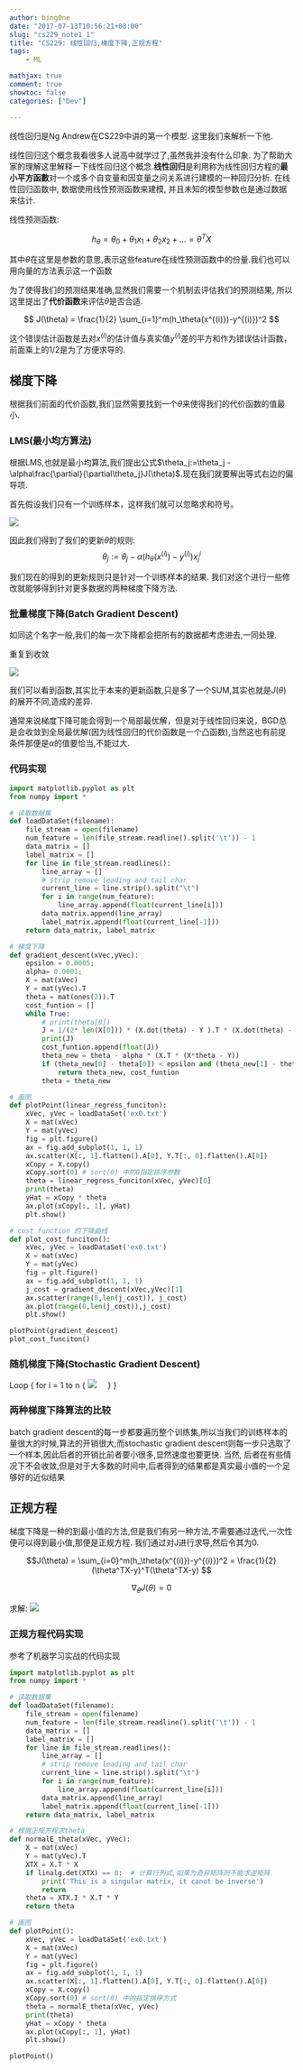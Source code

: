 ```yaml
---
author: bing0ne
date: "2017-07-13T10:56:21+08:00"
slug: "cs229_note1_1"
title: "CS229: 线性回归,梯度下降,正规方程"
tags: 
    - ML

mathjax: true
comment: true
showtoc: false
categories: ["Dev"]

---
```


线性回归是Ng Andrew在CS229中讲的第一个模型. 这里我们来解析一下他.

<!--more-->

线性回归这个概念我看很多人说高中就学过了,虽然我并没有什么印象. 为了帮助大家的理解这里解释一下线性回归这个概念.**线性回归**是利用称为线性回归方程的**最小平方函數**对一个或多个自变量和因变量之间关系进行建模的一种回归分析. 在线性回归函数中, 数据使用线性预测函数来建模, 并且未知的模型参数也是通过数据来估计.


线性预测函数:

$$h_\theta = \theta_0+\theta_1x_1+\theta_2x_2+... = \theta^TX$$

其中$\theta$在这里是参数的意思,表示这些feature在线性预测函数中的份量.我们也可以用向量的方法表示这一个函数


为了使得我们的预测结果准确,显然我们需要一个机制去评估我们的预测结果, 所以这里提出了**代价函数**来评估$\theta$是否合适.

$$
J(\theta) = \frac{1}{2} \sum_{i=1}^m(h_\theta(x^{(i)})-y^{(i)})^2 
$$

这个错误估计函数是去对$x^{(i)}$的估计值与真实值$y^{(i)}$差的平方和作为错误估计函数，前面乘上的1/2是为了方便求导的.


## 梯度下降

根据我们前面的代价函数,我们显然需要找到一个$\theta$来使得我们的代价函数的值最小.

### LMS(最小均方算法)

根据LMS,也就是最小均算法,我们提出公式$\theta_j:=\theta_j - \alpha\frac{\partial}{\partial\theta_j}J(\theta)$.现在我们就要解出等式右边的偏导项.

首先假设我们只有一个训练样本，这样我们就可以忽略求和符号。

![](https://ws2.sinaimg.cn/bmiddle/006tNc79gy1fm1ngk9p0cj30ny0bsdh6.jpg)

因此我们得到了我们的更新$\theta$的规则:
$$\theta_j := \theta_j - \alpha(h_\theta(x^{(i)})-y^{(i)})x_j^{i}$$

我们现在的得到的更新规则只是针对一个训练样本的结果. 我们对这个进行一些修改就能够得到针对更多数据的两种梯度下降方法.

### 批量梯度下降(Batch Gradient Descent)
如同这个名字一般,我们的每一次下降都会把所有的数据都考虑进去,一同处理.

重复到收敛

![](https://ws4.sinaimg.cn/bmiddle/006tNc79gy1fm1ndbul67j30oo03yweu.jpg)

我们可以看到函数,其实比于本来的更新函数,只是多了一个SUM,其实也就是$J(\theta)$的展开不同,造成的差异.


通常来说梯度下降可能会得到一个局部最优解，但是对于线性回归来说，BGD总是会收敛到全局最优解(因为线性回归的代价函数是一个凸函数),当然这也有前提条件那便是$\alpha$的值要恰当,不能过大.
### 代码实现

```python
import matplotlib.pyplot as plt
from numpy import *

# 读取数据集
def loadDataSet(filename):
    file_stream = open(filename)
    num_feature = len(file_stream.readline().split('\t')) - 1
    data_matrix = []
    label_matrix = []
    for line in file_stream.readlines():
        line_array = []
        # strip remove leading and tail char
        current_line = line.strip().split("\t")
        for i in range(num_feature):
            line_array.append(float(current_line[i]))
        data_matrix.append(line_array)
        label_matrix.append(float(current_line[-1]))
    return data_matrix, label_matrix

# 梯度下降
def gradient_descent(xVec,yVec):
    epsilon = 0.0005;
    alpha= 0.0001;
    X = mat(xVec)
    Y = mat(yVec).T
    theta = mat(ones(2)).T
    cost_funtion = []
    while True:
        # print(theta[0])
        J = 1/(2* len(X[0])) * (X.dot(theta) - Y ).T * (X.dot(theta) - Y )
        print(J)
        cost_funtion.append(float(J))
        theta_new = theta - alpha * (X.T * (X*theta - Y))
        if (theta_new[0] - theta[0]) < epsilon and (theta_new[1] - theta[1]) < epsilon:
            return theta_new, cost_funtion
        theta = theta_new

# 画图
def plotPoint(linear_regress_funciton):
    xVec, yVec = loadDataSet('ex0.txt')
    X = mat(xVec)
    Y = mat(yVec)
    fig = plt.figure()
    ax = fig.add_subplot(1, 1, 1)
    ax.scatter(X[:, 1].flatten().A[0], Y.T[:, 0].flatten().A[0])
    xCopy = X.copy()
    xCopy.sort(0) # sort(0) 中的0指定排序参数
    theta = linear_regress_funciton(xVec, yVec)[0]
    print(theta)
    yHat = xCopy * theta
    ax.plot(xCopy[:, 1], yHat)
    plt.show()

# cost function 的下降曲线
def plot_cost_funciton():
    xVec, yVec = loadDataSet('ex0.txt')
    X = mat(xVec)
    Y = mat(yVec)
    fig = plt.figure()
    ax = fig.add_subplot(1, 1, 1)
    j_cost = gradient_descent(xVec,yVec)[1]
    ax.scatter(range(0,len(j_cost)), j_cost)
    ax.plot(range(0,len(j_cost)),j_cost)
    plt.show()

plotPoint(gradient_descent)
plot_cost_funciton()
```


### 随机梯度下降(Stochastic Gradient Descent)


Loop {
    for i = 1 to n {
![](https://ws2.sinaimg.cn/bmiddle/006tNc79gy1fm1n4wcyhbj30p604yt91.jpg)
&nbsp;&nbsp;&nbsp;&nbsp;}
}

### 两种梯度下降算法的比较

batch gradient descent的每一步都要遍历整个训练集,所以当我们的训练样本的量很大的时候,算法的开销很大;而stochastic gradient descent则每一步只选取了一个样本,因此后者的开销比前者要小很多,显然速度也要更快. 当然, 后者在有些情况下不会收敛,但是对于大多数的时间中,后者得到的结果都是真实最小值的一个足够好的近似结果

## 正规方程
梯度下降是一种的到最小值的方法,但是我们有另一种方法,不需要通过迭代,一次性便可以得到最小值,那便是正规方程. 我们通过对J进行求导,然后令其为0.

$$J(\theta) = \sum_{i=0}^m(h_\theta(x^{(i)})-y^{(i)})^2 = \frac{1}{2}(\theta^TX-y)^T(\theta^TX-y)  $$

$$\nabla_{\theta}J(\theta)= 0$$

求解:
![](https://ws2.sinaimg.cn/bmiddle/006tNc79gy1fm1n3vpz95j31940s0n3b.jpg)

### 正规方程代码实现
参考了机器学习实战的代码实现

```python
import matplotlib.pyplot as plt
from numpy import *

# 读取数据集
def loadDataSet(filename):
    file_stream = open(filename)
    num_feature = len(file_stream.readline().split('\t')) - 1
    data_matrix = []
    label_matrix = []
    for line in file_stream.readlines():
        line_array = []
        # strip remove leading and tail char
        current_line = line.strip().split("\t")
        for i in range(num_feature):
            line_array.append(float(current_line[i]))
        data_matrix.append(line_array)
        label_matrix.append(float(current_line[-1]))
    return data_matrix, label_matrix

# 根据正规方程求theta
def normalE_theta(xVec, yVec):
    X = mat(xVec)
    Y = mat(yVec).T
    XTX = X.T * X
    if linalg.det(XTX) == 0:  # 计算行列式,如果为奇异矩阵则不能求逆矩阵
        print('This is a singular matrix, it canot be inverse')
        return
    theta = XTX.I * X.T * Y
    return theta

# 画图
def plotPoint():
    xVec, yVec = loadDataSet('ex0.txt')
    X = mat(xVec)
    Y = mat(yVec)
    fig = plt.figure()
    ax = fig.add_subplot(1, 1, 1)
    ax.scatter(X[:, 1].flatten().A[0], Y.T[:, 0].flatten().A[0])
    xCopy = X.copy()
    xCopy.sort(0) # sort(0) 中的指定排序方式
    theta = normalE_theta(xVec, yVec)
    print(theta)
    yHat = xCopy * theta
    ax.plot(xCopy[:, 1], yHat)
    plt.show()

plotPoint()
```


